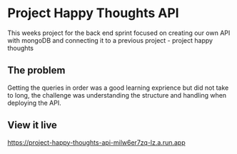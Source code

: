 # Project Happy Thoughts API

This weeks project for the back end sprint focused on creating our own API with mongoDB and connecting it to a previous project - project happy thoughts

## The problem

Getting the queries in order was a good learning exprience but did not take to long, the challenge was understanding the structure and handling when deploying the API.

## View it live

https://project-happy-thoughts-api-milw6er7zq-lz.a.run.app
